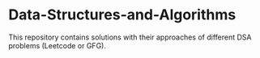 # Data-Structures-and-Algorithms


This repository contains solutions with their approaches of different DSA problems (Leetcode or GFG).
